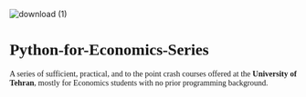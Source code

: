 ![download (1)](https://github.com/Erfan-2001/Python-for-Economics-Series/assets/109876626/4d8b791d-42ee-4970-826a-f287fe8bd2b4)

# <font face="gotham"> Python-for-Economics-Series
A series of sufficient, practical, and to the point crash courses offered at the **University of Tehran**, mostly for Economics students with no prior programming background.
